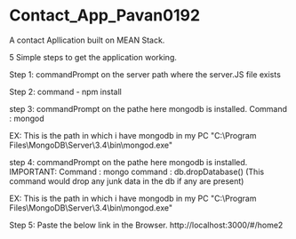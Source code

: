 # Contact_App_Pavan0192
A contact Apllication built on MEAN Stack.

5 Simple steps to get the application working.


Step 1:
commandPrompt on the server path where the server.JS file exists

Step 2:
command - npm install

step 3:
commandPrompt on the pathe here mongodb is installed.
Command : mongod

EX: This is the path in which i have mongodb in my PC "C:\Program Files\MongoDB\Server\3.4\bin\mongod.exe"

step 4:
commandPrompt on the pathe here mongodb is installed.
IMPORTANT:
Command : mongo
command : db.dropDatabase() (This command would drop any junk data in the db if any are present)

EX: This is the path in which i have mongodb in my PC "C:\Program Files\MongoDB\Server\3.4\bin\mongod.exe"

Step 5:
Paste the below link in the Browser.
http://localhost:3000/#/home2

